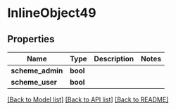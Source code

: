 # InlineObject49

## Properties

Name | Type | Description | Notes
------------ | ------------- | ------------- | -------------
**scheme_admin** | **bool** |  | 
**scheme_user** | **bool** |  | 

[[Back to Model list]](../README.md#documentation-for-models) [[Back to API list]](../README.md#documentation-for-api-endpoints) [[Back to README]](../README.md)


